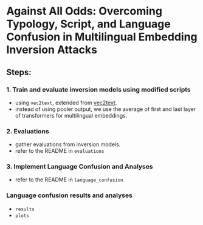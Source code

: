 # Against All Odds: Overcoming Typology, Script, and Language Confusion in Multilingual Embedding Inversion Attacks


## Steps:
### 1. Train and evaluate inversion models using modified scripts
- using `vec2text`, extended from [vec2text](https://github.com/jxmorris12/vec2text).
- instead of using pooler output, we use the average of first and last layer of transformers for multilingual embeddings.
  

### 2. Evaluations 
- gather evaluations from inversion models. 
- refer to the README in `evaluations`


### 3. Implement  Language Confusion and Analyses

- refer to the README in `language_confusion`

### Language confusion results and analyses
- `results`
- `plots`
